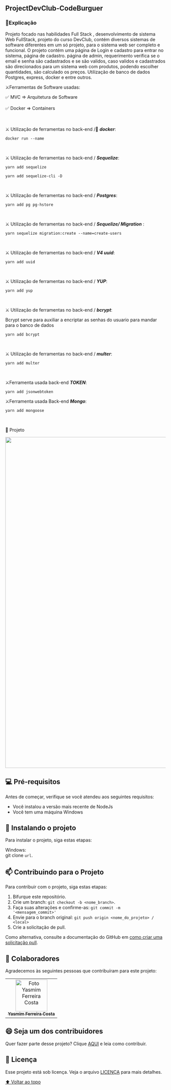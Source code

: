 ## ProjectDevClub-CodeBurguer

### 📑Explicação

Projeto focado nas habilidades Full Stack , desenvolvimento de sistema Web FullStack, projeto do curso DevClub, contém diversos sistemas de software diferentes em um só projeto, para o sistema web ser completo e funcional. O projeto contém uma página de Login e cadastro para entrar no sistema, página de cadastro. página de admin,
requerimento verifica se o email e senha são cadastrados e se são validos, caso validos e cadastrados são direcionados para um sistema web com produtos, podendo escolher quantidades, são calculado os preços. Utilização de banco de dados Postgres, express, docker e entre outros.

⚔️Ferramentas de Software usadas:

<aside>
✅ MVC ⇒ Arquitetura de Software

</aside>
<br>

<aside>
✅ Docker ⇒ Containers

</aside>
<br>
<br>


⚔️ Utilização de ferramentas no back-end /🐳 ***docker***:

```
docker run --name 
```
<br>

⚔️ Utilização de ferramentas no back-end / ***Sequelize***:

```
yarn add sequelize
```

```
yarn add sequelize-cli -D
```
<br>

⚔️ Utilização de ferramentas no back-end / ***Postgres***:

```
yarn add pg pg-hstore
```
<br>

⚔️ Utilização de ferramentas no back-end / ***Sequelize/ Migration*** :

```
yarn sequelize migration:create --name=create-users
```
<br>

⚔️ Utilização de ferramentas no back-end / ***V4 uuid***:

```
yarn add uuid
```
<br>

⚔️ Utilização de ferramentas no back-end / ***YUP***:

```
yarn add yup
```
<br>

⚔️ Utilização de ferramentas no back-end / ***bcrypt***:

Bcrypt serve para auxiliar a encriptar as senhas do usuario para mandar para o banco de dados

```
yarn add bcrypt
```

<br>

⚔️ Utilização de ferramentas no back-end / ***multer***:

```
yarn add multer
```
<br>


⚔️Ferramenta usada back-end ***TOKEN***:

```
yarn add jsonwebtoken
```

⚔️Ferramenta usada Back-end ***Mongo***:

```
yarn add mongoose
```

<br>

🚀 Projeto 
<br>

<img src="https://user-images.githubusercontent.com/97356148/221013692-00897a1e-05f8-4d21-b022-4a7aca8bf709.svg" width="1040px">

<br>


## 💻 Pré-requisitos

Antes de começar, verifique se você atendeu aos seguintes requisitos:
<!---Estes são apenas requisitos de exemplo. Adicionar, duplicar ou remover conforme necessário--->
* Você instalou a versão mais recente de  NodeJs
* Você tem uma máquina Windows 

## 🚀 Instalando o projeto 

Para instalar o projeto, siga estas etapas:

Windows: <br>
git clone `url`.

## 📫 Contribuindo para o Projeto 
<!---Se o seu README for longo ou se você tiver algum processo ou etapas específicas que deseja que os contribuidores sigam, considere a criação de um arquivo CONTRIBUTING.md separado--->
Para contribuir com o projeto, siga estas etapas:

1. Bifurque este repositório.
2. Crie um branch: `git checkout -b <nome_branch>`.
3. Faça suas alterações e confirme-as: `git commit -m '<mensagem_commit>'`
4. Envie para o branch original: `git push origin <nome_do_projeto> / <local>`
5. Crie a solicitação de pull.

Como alternativa, consulte a documentação do GitHub em [como criar uma solicitação pull](https://help.github.com/en/github/collaborating-with-issues-and-pull-requests/creating-a-pull-request).

## 🤝 Colaboradores

Agradecemos às seguintes pessoas que contribuíram para este projeto:

<table>
  <tr>
    <td align="center">
      <a href="#">
        <img src="https://user-images.githubusercontent.com/97356148/200590856-942d44a8-f136-4320-a381-699ecbc0d6ec.JPG" width="100px;" alt="Foto Yasmim Ferreira Costa"/><br>
        <sub>
          <b>Yasmim Ferreira Costa</b>
        </sub>
      </a>
    </td>
  </tr>
</table>


## 😄 Seja um dos contribuidores<br>

Quer fazer parte desse projeto? Clique [AQUI](CONTRIBUTING.md) e leia como contribuir.

## 📝 Licença

Esse projeto está sob licença. Veja o arquivo [LICENÇA](LICENSE.md) para mais detalhes.

[⬆ Voltar ao topo](#ProjectDevClub-CodeBurguer)<br>


